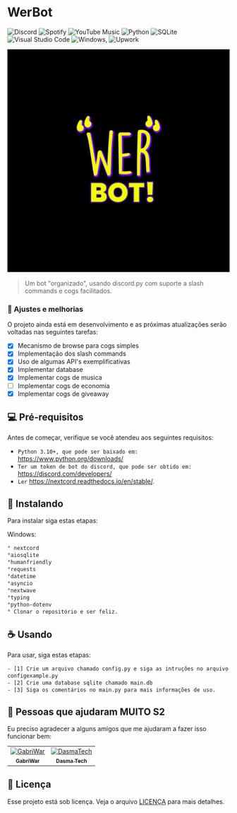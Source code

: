# WerBot

![Discord](https://img.shields.io/badge/nextcord-%25237289DA.svg?style=for-the-badge&logo=discord&logoColor=white)
![Spotify](https://img.shields.io/badge/Spotify-1ED760?style=for-the-badge&logo=spotify&logoColor=white)
![YouTube Music](https://img.shields.io/badge/YouTube_Music-FF0000?style=for-the-badge&logo=youtube-music&logoColor=white)
![Python](https://img.shields.io/badge/python-3670A0?style=for-the-badge&logo=python&logoColor=ffdd54)
![SQLite](https://img.shields.io/badge/sqlite-%2307405e.svg?style=for-the-badge&logo=sqlite&logoColor=white)
![Visual Studio Code](https://img.shields.io/badge/Visual%20Studio%20Code-0078d7.svg?style=for-the-badge&logo=visual-studio-code&logoColor=white)
![Windows](https://img.shields.io/badge/Windows-0078D6?style=for-the-badge&logo=windows&logoColor=white),
![Upwork](https://img.shields.io/badge/UpWork-6FDA44?style=for-the-badge&logo=Upwork&logoColor=white)

<img src="icon.png" alt="WerBot">

> Um bot "organizado", usando discord.py com suporte a slash commands e cogs facilitados.

### 🔧 Ajustes e melhorias

O projeto ainda está em desenvolvimento e as próximas atualizações serão voltadas nas seguintes tarefas:

- [x] Mecanismo de browse para cogs simples
- [x] Implementação dos slash commands
- [x] Uso de algumas API's exemplificativas
- [x] Implementar database
- [x] Implementar cogs de musica
- [ ] Implementar cogs de economia
- [x] Implementar cogs de giveaway

## 💻 Pré-requisitos

Antes de começar, verifique se você atendeu aos seguintes requisitos:

- `Python 3.10+, que pode ser baixado em:` <https://www.python.org/downloads/>
- `Ter um token de bot do discord, que pode ser obtido em:` <https://discord.com/developers/>
- `Ler` <https://nextcord.readthedocs.io/en/stable/>.

## 🚀 Instalando

Para instalar siga estas etapas:

Windows:

```
° nextcord
°aiosqlite
°humanfriendly
°requests
°datetime
°asyncio
°nextwave
°typing
°python-dotenv
° Clonar o repositório e ser feliz.

```

## ☕ Usando

Para usar, siga estas etapas:

```
- [1] Crie um arquivo chamado config.py e siga as intruções no arquivo configexample.py
- [2] Crie uma database sqlite chamado main.db
- [3] Siga os comentários no main.py para mais informações de uso.
```

## 🤝 Pessoas que ajudaram MUITO S2

Eu preciso agradecer a alguns amigos que me ajudaram a fazer isso funcionar bem:

<table>
  <tr>
    <td align="center">
      <a href="#">
        <img src="https://avatars.githubusercontent.com/u/72227489?v=4" width="100px;" alt="GabriWar"/><br>
        <sub>
          <b>GabriWar</b>
        </sub>
      </a>
    </td>
    <td align="center">
      <a href="#">
        <img src="https://avatars.githubusercontent.com/u/89281817?v=4" width="100px;" alt="DasmaTech"/><br>
        <sub>
          <b>Dasma Tech</b>
        </sub>
      </a>
    </td>
  </tr>
</table>

## 📝 Licença

Esse projeto está sob licença. Veja o arquivo [LICENÇA](LICENSE.md) para mais detalhes.
